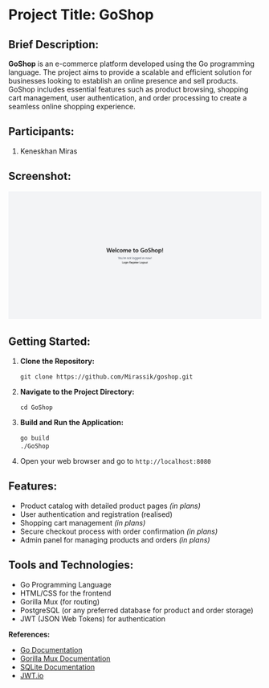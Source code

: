 # Project Title: GoShop

## **Brief Description:**
**GoShop** is an e-commerce platform developed using the Go programming language. The project aims to provide a scalable and efficient solution for businesses looking to establish an online presence and sell products. GoShop includes essential features such as product browsing, shopping cart management, user authentication, and order processing to create a seamless online shopping experience.

## Participants:
1. Keneskhan Miras

## Screenshot:
![GoShop](image.png)

## Getting Started:
1. **Clone the Repository:**
   ```
   git clone https://github.com/Mirassik/goshop.git
   ```

2. **Navigate to the Project Directory:**
   ```
   cd GoShop
   ```

3. **Build and Run the Application:**
   ```
   go build
   ./GoShop
   ```

4. Open your web browser and go to `http://localhost:8080`

## Features:
- Product catalog with detailed product pages _(in plans)_
- User authentication and registration (realised)
- Shopping cart management _(in plans)_
- Secure checkout process with order confirmation _(in plans)_
- Admin panel for managing products and orders _(in plans)_

## Tools and Technologies:
- Go Programming Language
- HTML/CSS for the frontend
- Gorilla Mux (for routing)
- PostgreSQL (or any preferred database for product and order storage)
- JWT (JSON Web Tokens) for authentication

**References:**
- [Go Documentation](https://golang.org/doc/)
- [Gorilla Mux Documentation](https://pkg.go.dev/github.com/gorilla/mux)
- [SQLite Documentation](https://www.sqlite.org/docs.html)
- [JWT.io](https://jwt.io/introduction/)